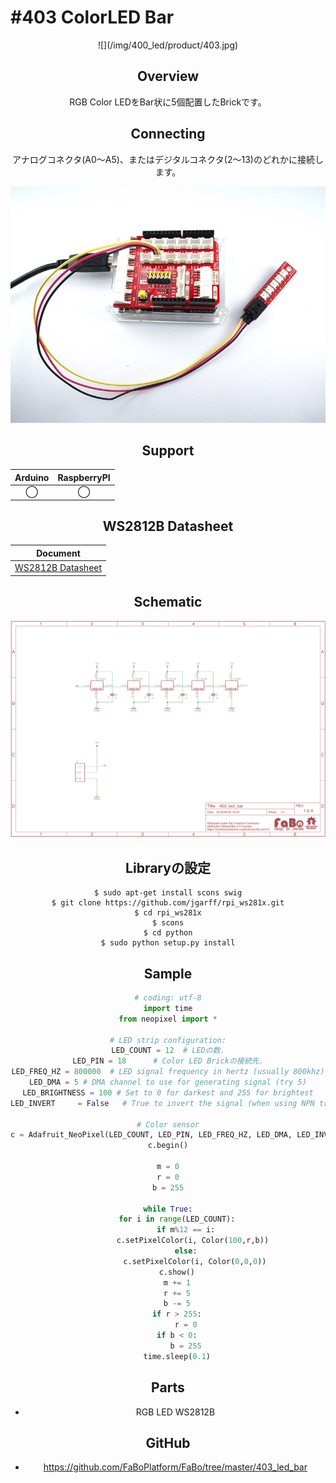 # #403 ColorLED Bar

<center>![](/img/400_led/product/403.jpg)
<!--COLORME-->

## Overview
RGB Color LEDをBar状に5個配置したBrickです。

## Connecting
アナログコネクタ(A0〜A5)、またはデジタルコネクタ(2〜13)のどれかに接続します。

![](/img/400_led/connect/403_ledbar_connect.jpg)

## Support
|Arduino|RaspberryPI|
|:--:|:--:|
|◯|◯|

## WS2812B Datasheet
|Document|
|--|
|[WS2812B Datasheet](http://www.adafruit.com/datasheets/WS2812B.pdf)|

## Schematic
![](/img/400_led/schematic/403_led_bar.png)

## Libraryの設定

```
$ sudo apt-get install scons swig
$ git clone https://github.com/jgarff/rpi_ws281x.git
$ cd rpi_ws281x
$ scons
$ cd python
$ sudo python setup.py install
```

## Sample

```python
# coding: utf-8
import time
from neopixel import *

# LED strip configuration:
LED_COUNT = 12  # LEDの数.
LED_PIN = 18      # Color LED Brickの接続先.
LED_FREQ_HZ = 800000  # LED signal frequency in hertz (usually 800khz)
LED_DMA = 5 # DMA channel to use for generating signal (try 5)
LED_BRIGHTNESS = 100 # Set to 0 for darkest and 255 for brightest
LED_INVERT     = False   # True to invert the signal (when using NPN transistor level shift)

# Color sensor
c = Adafruit_NeoPixel(LED_COUNT, LED_PIN, LED_FREQ_HZ, LED_DMA, LED_INVERT, LED_BRIGHTNESS)
c.begin()

m = 0
r = 0
b = 255

while True:
    for i in range(LED_COUNT):
        if m%12 == i:
            c.setPixelColor(i, Color(100,r,b)) 
        else:
            c.setPixelColor(i, Color(0,0,0))
    c.show()
    m += 1
    r += 5
    b -= 5
    if r > 255:
        r = 0
    if b < 0:
        b = 255
    time.sleep(0.1)
```

## Parts
- RGB LED WS2812B

## GitHub
- https://github.com/FaBoPlatform/FaBo/tree/master/403_led_bar
